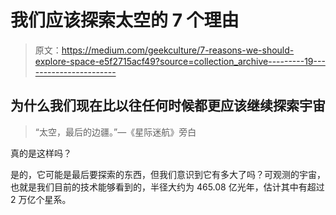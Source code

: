 # 我们应该探索太空的 7 个理由

> 原文：<https://medium.com/geekculture/7-reasons-we-should-explore-space-e5f2715acf49?source=collection_archive---------19----------------------->

## 为什么我们现在比以往任何时候都更应该继续探索宇宙

> “太空，最后的边疆。”—《星际迷航》旁白

真的是这样吗？

是的，它可能是最后要探索的东西，但我们意识到它有多大了吗？可观测的宇宙，也就是我们目前的技术能够看到的，半径大约为 465.08 亿光年，估计其中有超过 2 万亿个星系。